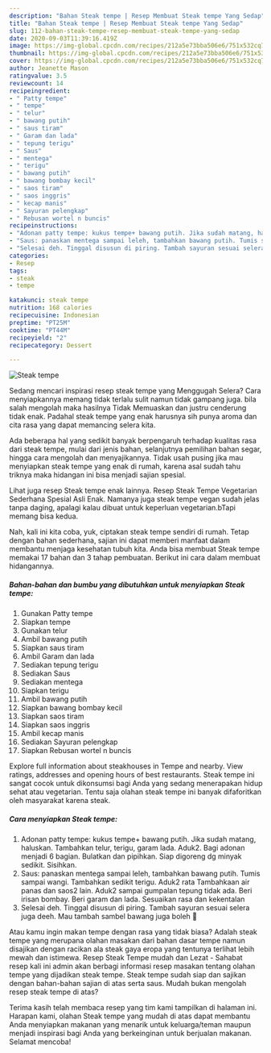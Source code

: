 ```yaml
---
description: "Bahan Steak tempe | Resep Membuat Steak tempe Yang Sedap"
title: "Bahan Steak tempe | Resep Membuat Steak tempe Yang Sedap"
slug: 112-bahan-steak-tempe-resep-membuat-steak-tempe-yang-sedap
date: 2020-09-03T11:39:16.419Z
image: https://img-global.cpcdn.com/recipes/212a5e73bba506e6/751x532cq70/steak-tempe-foto-resep-utama.jpg
thumbnail: https://img-global.cpcdn.com/recipes/212a5e73bba506e6/751x532cq70/steak-tempe-foto-resep-utama.jpg
cover: https://img-global.cpcdn.com/recipes/212a5e73bba506e6/751x532cq70/steak-tempe-foto-resep-utama.jpg
author: Jeanette Mason
ratingvalue: 3.5
reviewcount: 14
recipeingredient:
- " Patty tempe"
- " tempe"
- " telur"
- " bawang putih"
- " saus tiram"
- " Garam dan lada"
- " tepung terigu"
- " Saus"
- " mentega"
- " terigu"
- " bawang putih"
- " bawang bombay kecil"
- " saos tiram"
- " saos inggris"
- " kecap manis"
- " Sayuran pelengkap"
- " Rebusan wortel n buncis"
recipeinstructions:
- "Adonan patty tempe: kukus tempe+ bawang putih. Jika sudah matang, haluskan. Tambahkan telur, terigu, garam lada. Aduk2. Bagi adonan menjadi 6 bagian. Bulatkan dan pipihkan. Siap digoreng dg minyak sedikit. Sisihkan."
- "Saus: panaskan mentega sampai leleh, tambahkan bawang putih. Tumis sampai wangi. Tambahkan sedikit terigu. Aduk2 rata Tambahkaan air panas dan saos2 lain. Aduk2 sampai gumpalan tepung tidak ada. Beri irisan bombay. Beri garam dan lada. Sesuaikan rasa dan kekentalan"
- "Selesai deh. Tinggal disusun di piring. Tambah sayuran sesuai selera juga deeh. Mau tambah sambel bawang juga boleh 🤪"
categories:
- Resep
tags:
- steak
- tempe

katakunci: steak tempe 
nutrition: 168 calories
recipecuisine: Indonesian
preptime: "PT25M"
cooktime: "PT44M"
recipeyield: "2"
recipecategory: Dessert

---
```



![Steak tempe](https://img-global.cpcdn.com/recipes/212a5e73bba506e6/751x532cq70/steak-tempe-foto-resep-utama.jpg)

Sedang mencari inspirasi resep steak tempe yang Menggugah Selera? Cara menyiapkannya memang tidak terlalu sulit namun tidak gampang juga. bila salah mengolah maka hasilnya Tidak Memuaskan dan justru cenderung tidak enak. Padahal steak tempe yang enak harusnya sih punya aroma dan cita rasa yang dapat memancing selera kita.

Ada beberapa hal yang sedikit banyak berpengaruh terhadap kualitas rasa dari steak tempe, mulai dari jenis bahan, selanjutnya pemilihan bahan segar, hingga cara mengolah dan menyajikannya. Tidak usah pusing jika mau menyiapkan steak tempe yang enak di rumah, karena asal sudah tahu triknya maka hidangan ini bisa menjadi sajian spesial.

Lihat juga resep Steak tempe enak lainnya. Resep Steak Tempe Vegetarian Sederhana Spesial Asli Enak. Namanya juga steak tempe vegan sudah jelas tanpa daging, apalagi kalau dibuat untuk keperluan vegetarian.bTapi memang bisa kedua.


Nah, kali ini kita coba, yuk, ciptakan steak tempe sendiri di rumah. Tetap dengan bahan sederhana, sajian ini dapat memberi manfaat dalam membantu menjaga kesehatan tubuh kita. Anda bisa membuat Steak tempe memakai 17 bahan dan 3 tahap pembuatan. Berikut ini cara dalam membuat hidangannya.

<!--inarticleads1-->

##### Bahan-bahan dan bumbu yang dibutuhkan untuk menyiapkan Steak tempe:

1. Gunakan  Patty tempe
1. Siapkan  tempe
1. Gunakan  telur
1. Ambil  bawang putih
1. Siapkan  saus tiram
1. Ambil  Garam dan lada
1. Sediakan  tepung terigu
1. Sediakan  Saus
1. Sediakan  mentega
1. Siapkan  terigu
1. Ambil  bawang putih
1. Siapkan  bawang bombay kecil
1. Siapkan  saos tiram
1. Siapkan  saos inggris
1. Ambil  kecap manis
1. Sediakan  Sayuran pelengkap
1. Siapkan  Rebusan wortel n buncis


Explore full information about steakhouses in Tempe and nearby. View ratings, addresses and opening hours of best restaurants. Steak tempe ini sangat cocok untuk dikonsumsi bagi Anda yang sedang menerapakan hidup sehat atau vegetarian. Tentu saja olahan steak tempe ini banyak difaforitkan oleh masyarakat karena steak. 

<!--inarticleads2-->

##### Cara menyiapkan Steak tempe:

1. Adonan patty tempe: kukus tempe+ bawang putih. Jika sudah matang, haluskan. Tambahkan telur, terigu, garam lada. Aduk2. Bagi adonan menjadi 6 bagian. Bulatkan dan pipihkan. Siap digoreng dg minyak sedikit. Sisihkan.
1. Saus: panaskan mentega sampai leleh, tambahkan bawang putih. Tumis sampai wangi. Tambahkan sedikit terigu. Aduk2 rata Tambahkaan air panas dan saos2 lain. Aduk2 sampai gumpalan tepung tidak ada. Beri irisan bombay. Beri garam dan lada. Sesuaikan rasa dan kekentalan
1. Selesai deh. Tinggal disusun di piring. Tambah sayuran sesuai selera juga deeh. Mau tambah sambel bawang juga boleh 🤪


Atau kamu ingin makan tempe dengan rasa yang tidak biasa? Adalah steak tempe yang merupana olahan masakan dari bahan dasar tempe namun disajikan dengan racikan ala steak gaya eropa yang tentunya terlihat lebih mewah dan istimewa. Resep Steak Tempe mudah dan Lezat - Sahabat resep kali ini admin akan berbagi informasi resep masakan tentang olahan tempe yang dijadikan steak tempe. Steak tempe sudah siap dan sajikan dengan bahan-bahan sajian di atas serta saus. Mudah bukan mengolah resep steak tempe di atas? 

Terima kasih telah membaca resep yang tim kami tampilkan di halaman ini. Harapan kami, olahan Steak tempe yang mudah di atas dapat membantu Anda menyiapkan makanan yang menarik untuk keluarga/teman maupun menjadi inspirasi bagi Anda yang berkeinginan untuk berjualan makanan. Selamat mencoba!

